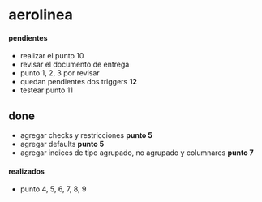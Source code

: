 # aerolinea


#### pendientes


- realizar el punto 10
- revisar el documento de entrega
- punto 1, 2, 3 por revisar
- quedan pendientes dos triggers **12**
- testear punto 11

## done 

- agregar checks y restricciones **punto 5**
- agregar defaults **punto 5**
- agregar indices de tipo agrupado, no agrupado y columnares **punto 7**


#### realizados

- punto 4, 5, 6, 7, 8, 9



